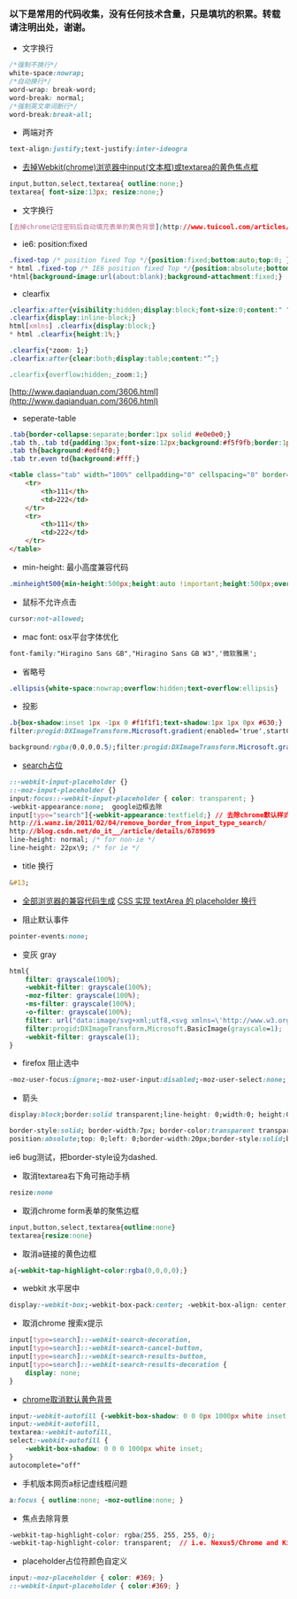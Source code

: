 ### 以下是常用的代码收集，没有任何技术含量，只是填坑的积累。转载请注明出处，谢谢。

- 文字换行
```css
/*强制不换行*/
white-space:nowrap;
/*自动换行*/
word-wrap: break-word;
word-break: normal;
/*强制英文单词断行*/
word-break:break-all;
```

- 两端对齐
```css
text-align:justify;text-justify:inter-ideogra
```

- [去掉Webkit(chrome)浏览器中input(文本框)或textarea的黄色焦点框](http://www.cnblogs.com/niao/archive/2012/09/07/2674511.html)
```css
input,button,select,textarea{ outline:none;}
textarea{ font-size:13px; resize:none;}
```

- 文字换行
```css
[去掉chrome记住密码后自动填充表单的黄色背景](http://www.tuicool.com/articles/EZ777n )
```
- ie6: position:fixed
```css
.fixed-top /* position fixed Top */{position:fixed;bottom:auto;top:0; }
* html .fixed-top /* IE6 position fixed Top */{position:absolute;bottom:auto;top:expression(eval(document.documentElement.scrollTop));}
*html{background-image:url(about:blank);background-attachment:fixed;}
```

- clearfix
```css
.clearfix:after{visibility:hidden;display:block;font-size:0;content:" ";clear:both;height:0;}
.clearfix{display:inline-block;}
html[xmlns] .clearfix{display:block;}
* html .clearfix{height:1%;}

.clearfix{*zoom: 1;}
.clearfix:after{clear:both;display:table;content:"”;}

.clearfix{overflow:hidden;_zoom:1;}
```
[http://www.daqianduan.com/3606.html](http://www.daqianduan.com/3606.html)

- seperate-table
```css
.tab{border-collapse:separate;border:1px solid #e0e0e0;}
.tab th,.tab td{padding:3px;font-size:12px;background:#f5f9fb;border:1px solid;border-color:#fff #deedf6 #deedf6 #fff;}
.tab th{background:#edf4f0;}
.tab tr.even td{background:#fff;}
```
```html
<table class="tab" width="100%" cellpadding="0" cellspacing="0" border="0">
    <tr>
        <th>111</th>
        <td>222</td>
    </tr>
    <tr>
        <th>111</th>
        <td>222</td>
    </tr>
</table>
```

- min-height: 最小高度兼容代码
```css
.minheight500{min-height:500px;height:auto !important;height:500px;overflow:visible;}
```
- 鼠标不允许点击
```css
cursor:not-allowed;
```
- mac font: osx平台字体优化
```css
font-family:"Hiragino Sans GB","Hiragino Sans GB W3",'微软雅黑';
```
- 省略号
```css
.ellipsis{white-space:nowrap;overflow:hidden;text-overflow:ellipsis}
```
- 投影
```css
.b{box-shadow:inset 1px -1px 0 #f1f1f1;text-shadow:1px 1px 0px #630;}
filter:progid:DXImageTransform.Microsoft.gradient(enabled='true',startColorstr='#99000000',endColorstr='#99000000');background:rgba(0,0,0,.6);

background:rgba(0,0,0,0.5);filter:progid:DXImageTransform.Microsoft.gradient(GradientType=0,startColorstr='#50000000',endColorstr='#50000000')\9;
```
- [search占位](http://www.qianduan.net/search-box-style-custom-webkit.html)
```css
::-webkit-input-placeholder {}
::-moz-input-placeholder {}
input:focus::-webkit-input-placeholder { color: transparent; }
-webkit-appearance:none;  google边框去除
input[type="search"]{-webkit-appearance:textfield;} // 去除chrome默认样式
http://i.wanz.im/2011/02/04/remove_border_from_input_type_search/
http://blog.csdn.net/do_it__/article/details/6789699
line-height: normal; /* for non-ie */
line-height: 22px\9; /* for ie */
```
- title 换行
```css
&#13;
```
- [全部浏览器的兼容代码生成](http://www.colorzilla.com/gradient-editor/ )
[CSS 实现 textArea 的 placeholder 换行](http://segmentfault.com/a/1190000000362621)

- 阻止默认事件
```css
pointer-events:none;
```
- 变灰 gray
```css
html{
    filter: grayscale(100%);
    -webkit-filter: grayscale(100%);
    -moz-filter: grayscale(100%);
    -ms-filter: grayscale(100%);
    -o-filter: grayscale(100%);
    filter: url("data:image/svg+xml;utf8,<svg xmlns=\'http://www.w3.org/2000/svg\'><filter id=\'grayscale\'><feColorMatrix type=\'matrix\' values=\'0.3333 0.3333 0.3333 0 0 0.3333 0.3333 0.3333 0 0 0.3333 0.3333 0.3333 0 0 0 0 0 1 0\'/></filter></svg>#grayscale");
    filter:progid:DXImageTransform.Microsoft.BasicImage(grayscale=1);
    -webkit-filter: grayscale(1);
}
```
- firefox 阻止选中
```css
-moz-user-focus:ignore;-moz-user-input:disabled;-moz-user-select:none;
```
- 箭头
```css
display:block;border:solid transparent;line-height: 0;width:0; height:0;border-top:solid #0288ce;border-width:8px 6px 0 6px;

border-style:solid; border-width:7px; border-color:transparent transparent transparent #ff7020;
position:absolute;top: 0;left: 0;border-width:20px;border-style:solid;border-color:#d1ddde transparent transparent #d1ddde;
```
ie6 bug测试，把border-style设为dashed.

- 取消textarea右下角可拖动手柄
```css
resize:none
```
- 取消chrome form表单的聚焦边框
```css
input,button,select,textarea{outline:none}
textarea{resize:none}
```
- 取消a链接的黄色边框
```css
a{-webkit-tap-highlight-color:rgba(0,0,0,0);}
```
- webkit 水平居中
```css
display:-webkit-box;-webkit-box-pack:center; -webkit-box-align: center;
```
- 取消chrome 搜索x提示
```css
input[type=search]::-webkit-search-decoration,
input[type=search]::-webkit-search-cancel-button,
input[type=search]::-webkit-search-results-button,
input[type=search]::-webkit-search-results-decoration {
    display: none;
}
```
- [chrome取消默认黄色背景](http://stackoverflow.com/questions/2338102/override-browser-form-filling-and-input-highlighting-with-html-css)
```css
input:-webkit-autofill {-webkit-box-shadow: 0 0 0px 1000px white inset;}
input:-webkit-autofill,
textarea:-webkit-autofill,
select:-webkit-autofill {
    -webkit-box-shadow: 0 0 0 1000px white inset;
}
autocomplete="off"
```
- 手机版本网页a标记虚线框问题
```css
a:focus { outline:none; -moz-outline:none; }
```
- 焦点去除背景
```css
-webkit-tap-highlight-color: rgba(255, 255, 255, 0);
-webkit-tap-highlight-color: transparent;  // i.e. Nexus5/Chrome and Kindle Fire HD 7''
```
- placeholder占位符颜色自定义
```css
input:-moz-placeholder { color: #369; }
::-webkit-input-placeholder { color:#369; }
```
